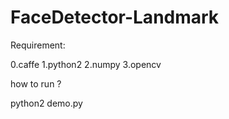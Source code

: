# FaceDetector-Landmark

Requirement: 

0.caffe 
1.python2 
2.numpy 
3.opencv 


how to run ? 

python2 demo.py 
